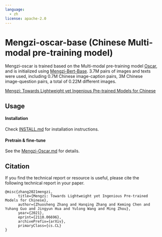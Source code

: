 ```yaml
---
language: 
  - zh
license: apache-2.0
---
```


# Mengzi-oscar-base (Chinese Multi-modal pre-training model)
Mengzi-oscar is trained based on the Multi-modal pre-training model [Oscar](https://github.com/microsoft/Oscar), and is initialized using [Mengzi-Bert-Base](https://github.com/Langboat/Mengzi). 3.7M pairs of images and texts were used, including 0.7M Chinese image-caption pairs, 3M Chinese image-question pairs, a total of 0.22M different images.

[Mengzi: Towards Lightweight yet Ingenious Pre-trained Models for Chinese](https://arxiv.org/abs/2110.06696)


## Usage
#### Installation
Check [INSTALL.md](https://github.com/microsoft/Oscar/blob/master/INSTALL.md) for installation instructions.
#### Pretrain & fine-tune
See the [Mengzi-Oscar.md](https://github.com/Langboat/Mengzi/blob/main/Mengzi-Oscar.md) for details.

## Citation
If you find the technical report or resource is useful, please cite the following technical report in your paper.
```
@misc{zhang2021mengzi,
      title={Mengzi: Towards Lightweight yet Ingenious Pre-trained Models for Chinese}, 
      author={Zhuosheng Zhang and Hanqing Zhang and Keming Chen and Yuhang Guo and Jingyun Hua and Yulong Wang and Ming Zhou},
      year={2021},
      eprint={2110.06696},
      archivePrefix={arXiv},
      primaryClass={cs.CL}
}
```